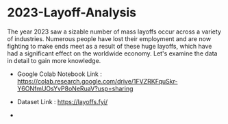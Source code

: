# 2023-Layoff-Analysis
The year 2023 saw a sizable number of mass layoffs occur across a variety of industries. Numerous people have lost their employment and are now fighting to make ends meet as a result of these huge layoffs, which have had a significant effect on the worldwide economy. Let's examine the data in detail to gain more knowledge.

- Google Colab Notebook Link : https://colab.research.google.com/drive/1FVZRKFquSkr-Y6ONfmUOsYvP8oNeRuaV?usp=sharing

- Dataset Link : https://layoffs.fyi/

- 
